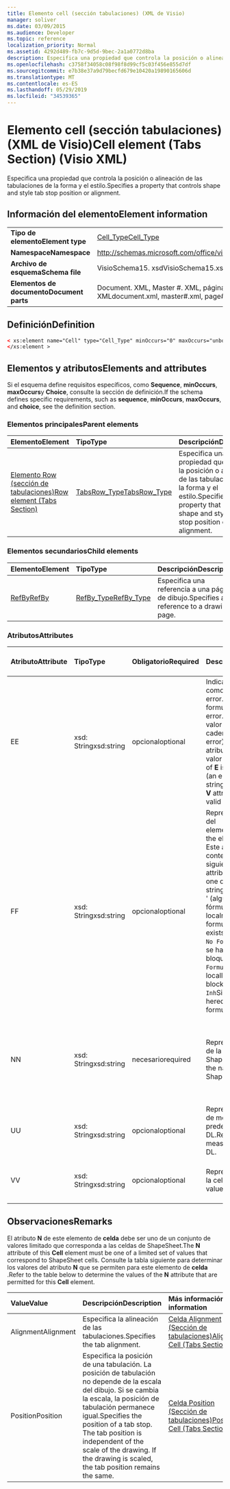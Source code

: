 ```yaml
---
title: Elemento cell (sección tabulaciones) (XML de Visio)
manager: soliver
ms.date: 03/09/2015
ms.audience: Developer
ms.topic: reference
localization_priority: Normal
ms.assetid: 4292d489-fb7c-9d5d-9bec-2a1a0772d8ba
description: Especifica una propiedad que controla la posición o alineación de las tabulaciones de la forma y el estilo.
ms.openlocfilehash: c3758f34058c08f98f8d99cf5c03f456e855d7df
ms.sourcegitcommit: e7b38e37a9d79becfd679e10420a19890165606d
ms.translationtype: MT
ms.contentlocale: es-ES
ms.lasthandoff: 05/29/2019
ms.locfileid: "34539365"
---
```

# <a name="cell-element-tabs-section-visio-xml"></a><span data-ttu-id="9d412-103">Elemento cell (sección tabulaciones) (XML de Visio)</span><span class="sxs-lookup"><span data-stu-id="9d412-103">Cell element (Tabs Section) (Visio XML)</span></span>

<span data-ttu-id="9d412-104">Especifica una propiedad que controla la posición o alineación de las tabulaciones de la forma y el estilo.</span><span class="sxs-lookup"><span data-stu-id="9d412-104">Specifies a property that controls shape and style tab stop position or alignment.</span></span> 
  
## <a name="element-information"></a><span data-ttu-id="9d412-105">Información del elemento</span><span class="sxs-lookup"><span data-stu-id="9d412-105">Element information</span></span>

|||
|:-----|:-----|
|<span data-ttu-id="9d412-106">**Tipo de elemento**</span><span class="sxs-lookup"><span data-stu-id="9d412-106">**Element type**</span></span> <br/> |[<span data-ttu-id="9d412-107">Cell_Type</span><span class="sxs-lookup"><span data-stu-id="9d412-107">Cell_Type</span></span>](cell_type-complextypevisio-xml.md) <br/> |
|<span data-ttu-id="9d412-108">**Namespace**</span><span class="sxs-lookup"><span data-stu-id="9d412-108">**Namespace**</span></span> <br/> |http://schemas.microsoft.com/office/visio/2012/main  <br/> |
|<span data-ttu-id="9d412-109">**Archivo de esquema**</span><span class="sxs-lookup"><span data-stu-id="9d412-109">**Schema file**</span></span> <br/> |<span data-ttu-id="9d412-110">VisioSchema15. xsd</span><span class="sxs-lookup"><span data-stu-id="9d412-110">VisioSchema15.xsd</span></span>  <br/> |
|<span data-ttu-id="9d412-111">**Elementos de documento**</span><span class="sxs-lookup"><span data-stu-id="9d412-111">**Document parts**</span></span> <br/> |<span data-ttu-id="9d412-112">Document. XML, Master #. XML, página #. XML</span><span class="sxs-lookup"><span data-stu-id="9d412-112">document.xml, master#.xml, page#.xml</span></span>  <br/> |
   
## <a name="definition"></a><span data-ttu-id="9d412-113">Definición</span><span class="sxs-lookup"><span data-stu-id="9d412-113">Definition</span></span>

```XML
< xs:element name="Cell" type="Cell_Type" minOccurs="0" maxOccurs="unbounded" >
</xs:element >
```

## <a name="elements-and-attributes"></a><span data-ttu-id="9d412-114">Elementos y atributos</span><span class="sxs-lookup"><span data-stu-id="9d412-114">Elements and attributes</span></span>

<span data-ttu-id="9d412-115">Si el esquema define requisitos específicos, como **Sequence**, **minOccurs**, **maxOccurs**y **Choice**, consulte la sección de definición.</span><span class="sxs-lookup"><span data-stu-id="9d412-115">If the schema defines specific requirements, such as **sequence**, **minOccurs**, **maxOccurs**, and **choice**, see the definition section.</span></span> 
  
### <a name="parent-elements"></a><span data-ttu-id="9d412-116">Elementos principales</span><span class="sxs-lookup"><span data-stu-id="9d412-116">Parent elements</span></span>

|<span data-ttu-id="9d412-117">**Elemento**</span><span class="sxs-lookup"><span data-stu-id="9d412-117">**Element**</span></span>|<span data-ttu-id="9d412-118">**Tipo**</span><span class="sxs-lookup"><span data-stu-id="9d412-118">**Type**</span></span>|<span data-ttu-id="9d412-119">**Descripción**</span><span class="sxs-lookup"><span data-stu-id="9d412-119">**Description**</span></span>|
|:-----|:-----|:-----|
|[<span data-ttu-id="9d412-120">Elemento Row (sección de tabulaciones)</span><span class="sxs-lookup"><span data-stu-id="9d412-120">Row element (Tabs Section)</span></span>](row-element-tabs-sectionvisio-xml.md) <br/> |[<span data-ttu-id="9d412-121">TabsRow_Type</span><span class="sxs-lookup"><span data-stu-id="9d412-121">TabsRow_Type</span></span>](tabsrow_type-complextypevisio-xml.md) <br/> |<span data-ttu-id="9d412-122">Especifica una propiedad que controla la posición o alineación de las tabulaciones de la forma y el estilo.</span><span class="sxs-lookup"><span data-stu-id="9d412-122">Specifies a property that controls shape and style tab stop position or alignment.</span></span>  <br/> |
   
### <a name="child-elements"></a><span data-ttu-id="9d412-123">Elementos secundarios</span><span class="sxs-lookup"><span data-stu-id="9d412-123">Child elements</span></span>

|<span data-ttu-id="9d412-124">**Elemento**</span><span class="sxs-lookup"><span data-stu-id="9d412-124">**Element**</span></span>|<span data-ttu-id="9d412-125">**Tipo**</span><span class="sxs-lookup"><span data-stu-id="9d412-125">**Type**</span></span>|<span data-ttu-id="9d412-126">**Descripción**</span><span class="sxs-lookup"><span data-stu-id="9d412-126">**Description**</span></span>|
|:-----|:-----|:-----|
|[<span data-ttu-id="9d412-127">RefBy</span><span class="sxs-lookup"><span data-stu-id="9d412-127">RefBy</span></span>](refby-element-cell_type-complextypevisio-xml.md) <br/> |[<span data-ttu-id="9d412-128">RefBy_Type</span><span class="sxs-lookup"><span data-stu-id="9d412-128">RefBy_Type</span></span>](refby_type-complextypevisio-xml.md) <br/> |<span data-ttu-id="9d412-129">Especifica una referencia a una página de dibujo.</span><span class="sxs-lookup"><span data-stu-id="9d412-129">Specifies a reference to a drawing page.</span></span>  <br/> |
   
### <a name="attributes"></a><span data-ttu-id="9d412-130">Atributos</span><span class="sxs-lookup"><span data-stu-id="9d412-130">Attributes</span></span>

|<span data-ttu-id="9d412-131">**Atributo**</span><span class="sxs-lookup"><span data-stu-id="9d412-131">**Attribute**</span></span>|<span data-ttu-id="9d412-132">**Tipo**</span><span class="sxs-lookup"><span data-stu-id="9d412-132">**Type**</span></span>|<span data-ttu-id="9d412-133">**Obligatorio**</span><span class="sxs-lookup"><span data-stu-id="9d412-133">**Required**</span></span>|<span data-ttu-id="9d412-134">**Descripción**</span><span class="sxs-lookup"><span data-stu-id="9d412-134">**Description**</span></span>|<span data-ttu-id="9d412-135">**Posibles valores**</span><span class="sxs-lookup"><span data-stu-id="9d412-135">**Possible values**</span></span>|
|:-----|:-----|:-----|:-----|:-----|
|<span data-ttu-id="9d412-136">E</span><span class="sxs-lookup"><span data-stu-id="9d412-136">E</span></span>  <br/> |<span data-ttu-id="9d412-137">xsd: String</span><span class="sxs-lookup"><span data-stu-id="9d412-137">xsd:string</span></span>  <br/> |<span data-ttu-id="9d412-138">opcional</span><span class="sxs-lookup"><span data-stu-id="9d412-138">optional</span></span>  <br/> |<span data-ttu-id="9d412-139">Indica que la fórmula da como resultado un error.</span><span class="sxs-lookup"><span data-stu-id="9d412-139">Indicates that the formula evaluates to an error.</span></span> <span data-ttu-id="9d412-140">El valor de **E** es el valor actual (una cadena de mensaje de error); el valor del atributo **V** es el último valor válido.</span><span class="sxs-lookup"><span data-stu-id="9d412-140">The value of **E** is the current value (an error message string); the value of the **V** attribute is the last valid value.</span></span>  <br/> |<span data-ttu-id="9d412-141">Una cadena de mensaje de error.</span><span class="sxs-lookup"><span data-stu-id="9d412-141">An error message string.</span></span>  <br/> |
|<span data-ttu-id="9d412-142">F</span><span class="sxs-lookup"><span data-stu-id="9d412-142">F</span></span>  <br/> |<span data-ttu-id="9d412-143">xsd: String</span><span class="sxs-lookup"><span data-stu-id="9d412-143">xsd:string</span></span>  <br/> |<span data-ttu-id="9d412-144">opcional</span><span class="sxs-lookup"><span data-stu-id="9d412-144">optional</span></span>  <br/> | <span data-ttu-id="9d412-145">Representa la fórmula del elemento.</span><span class="sxs-lookup"><span data-stu-id="9d412-145">Represents the element's formula.</span></span> <span data-ttu-id="9d412-146">Este atributo puede contener una de las siguientes cadenas:</span><span class="sxs-lookup"><span data-stu-id="9d412-146">This attribute can contain one of the following strings:</span></span>  <br/>  <span data-ttu-id="9d412-147">' (alguna fórmula) ' si la fórmula existe localmente</span><span class="sxs-lookup"><span data-stu-id="9d412-147">'(some formula)' if the formula exists locally</span></span>  <br/>  <span data-ttu-id="9d412-148">`No Formula`Si la fórmula se ha eliminado o bloqueado localmente</span><span class="sxs-lookup"><span data-stu-id="9d412-148">`No Formula` if the formula is locally deleted or blocked</span></span>  <br/>  <span data-ttu-id="9d412-149">`Inh`Si la fórmula es heredada.</span><span class="sxs-lookup"><span data-stu-id="9d412-149">`Inh` if the formula is inherited.</span></span>  <br/> |<span data-ttu-id="9d412-150">Una fórmula.</span><span class="sxs-lookup"><span data-stu-id="9d412-150">A formula.</span></span>  <br/> |
|<span data-ttu-id="9d412-151">N</span><span class="sxs-lookup"><span data-stu-id="9d412-151">N</span></span>  <br/> |<span data-ttu-id="9d412-152">xsd: String</span><span class="sxs-lookup"><span data-stu-id="9d412-152">xsd:string</span></span>  <br/> |<span data-ttu-id="9d412-153">necesario</span><span class="sxs-lookup"><span data-stu-id="9d412-153">required</span></span>  <br/> |<span data-ttu-id="9d412-154">Representa el nombre de la celda ShapeSheet.</span><span class="sxs-lookup"><span data-stu-id="9d412-154">Represents the name of the ShapeSheet cell.</span></span>  <br/> |<span data-ttu-id="9d412-155">Nombre de la celda ShapeSheet.</span><span class="sxs-lookup"><span data-stu-id="9d412-155">The name of the ShapeSheet cell.</span></span>  <br/> <span data-ttu-id="9d412-156">Vea la sección Comentarios a continuación.</span><span class="sxs-lookup"><span data-stu-id="9d412-156">See the Remarks section below.</span></span>  <br/> |
|<span data-ttu-id="9d412-157">U</span><span class="sxs-lookup"><span data-stu-id="9d412-157">U</span></span>  <br/> |<span data-ttu-id="9d412-158">xsd: String</span><span class="sxs-lookup"><span data-stu-id="9d412-158">xsd:string</span></span>  <br/> |<span data-ttu-id="9d412-159">opcional</span><span class="sxs-lookup"><span data-stu-id="9d412-159">optional</span></span>  <br/> |<span data-ttu-id="9d412-160">Representa una unidad de medida el valor predeterminado es DL.</span><span class="sxs-lookup"><span data-stu-id="9d412-160">Represents a unit of measure The default is DL.</span></span>  <br/> |<span data-ttu-id="9d412-161">Unidades de la celda.</span><span class="sxs-lookup"><span data-stu-id="9d412-161">The units of the cell.</span></span>  <br/> |
|<span data-ttu-id="9d412-162">V</span><span class="sxs-lookup"><span data-stu-id="9d412-162">V</span></span>  <br/> |<span data-ttu-id="9d412-163">xsd: String</span><span class="sxs-lookup"><span data-stu-id="9d412-163">xsd:string</span></span>  <br/> |<span data-ttu-id="9d412-164">opcional</span><span class="sxs-lookup"><span data-stu-id="9d412-164">optional</span></span>  <br/> |<span data-ttu-id="9d412-165">Representa el valor de la celda.</span><span class="sxs-lookup"><span data-stu-id="9d412-165">Represents the value of the cell.</span></span>  <br/> |<span data-ttu-id="9d412-166">El valor de la celda ShapeSheet.</span><span class="sxs-lookup"><span data-stu-id="9d412-166">The value of the ShapeSheet cell.</span></span>  <br/> |
   
## <a name="remarks"></a><span data-ttu-id="9d412-167">Observaciones</span><span class="sxs-lookup"><span data-stu-id="9d412-167">Remarks</span></span>

<span data-ttu-id="9d412-168">El atributo **N** de este elemento de **celda** debe ser uno de un conjunto de valores limitado que corresponda a las celdas de ShapeSheet.</span><span class="sxs-lookup"><span data-stu-id="9d412-168">The **N** attribute of this **Cell** element must be one of a limited set of values that correspond to ShapeSheet cells.</span></span> <span data-ttu-id="9d412-169">Consulte la tabla siguiente para determinar los valores del atributo **N** que se permiten para este elemento de **celda** .</span><span class="sxs-lookup"><span data-stu-id="9d412-169">Refer to the table below to determine the values of the **N** attribute that are permitted for this **Cell** element.</span></span> 
  
|<span data-ttu-id="9d412-170">**Value**</span><span class="sxs-lookup"><span data-stu-id="9d412-170">**Value**</span></span>|<span data-ttu-id="9d412-171">**Descripción**</span><span class="sxs-lookup"><span data-stu-id="9d412-171">**Description**</span></span>|<span data-ttu-id="9d412-172">**Más información**</span><span class="sxs-lookup"><span data-stu-id="9d412-172">**More information**</span></span>|
|:-----|:-----|:-----|
|<span data-ttu-id="9d412-173">Alignment</span><span class="sxs-lookup"><span data-stu-id="9d412-173">Alignment</span></span>  <br/> |<span data-ttu-id="9d412-174">Especifica la alineación de las tabulaciones.</span><span class="sxs-lookup"><span data-stu-id="9d412-174">Specifies the tab alignment.</span></span>  <br/> |[<span data-ttu-id="9d412-175">Celda Alignment (Sección de tabulaciones)</span><span class="sxs-lookup"><span data-stu-id="9d412-175">Alignment Cell (Tabs Section)</span></span>](alignment-cell-tabs-section.md) <br/> |
|<span data-ttu-id="9d412-176">Position</span><span class="sxs-lookup"><span data-stu-id="9d412-176">Position</span></span>  <br/> |<span data-ttu-id="9d412-p104">Especifica la posición de una tabulación. La posición de tabulación no depende de la escala del dibujo. Si se cambia la escala, la posición de tabulación permanece igual.</span><span class="sxs-lookup"><span data-stu-id="9d412-p104">Specifies the position of a tab stop. The tab position is independent of the scale of the drawing. If the drawing is scaled, the tab position remains the same.</span></span>  <br/> |[<span data-ttu-id="9d412-180">Celda Position (Sección de tabulaciones)</span><span class="sxs-lookup"><span data-stu-id="9d412-180">Position Cell (Tabs Section)</span></span>](position-cell-tabs-section.md) <br/> |
   

